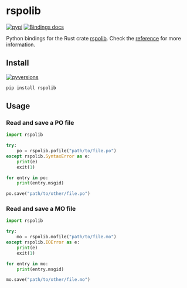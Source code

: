 # rspolib

[![pypi](https://img.shields.io/pypi/v/rspolib?logo=pypi&logoColor=white)](https://pypi.org/project/rspolib/) [![Bindings docs](https://img.shields.io/badge/bindings-docs-blue?logo=python&logoColor=white)](https://github.com/mondeja/rspolib/blob/master/python/REFERENCE.md)

Python bindings for the Rust crate [rspolib]. Check the [reference](https://github.com/mondeja/rspolib/blob/master/python/REFERENCE.md) for more information.

## Install

[![pyversions](https://img.shields.io/pypi/pyversions/rspolib?logo=python&logoColor=white)](https://pypi.org/project/rspolib/)

```bash
pip install rspolib
```

## Usage

### Read and save a PO file

```python
import rspolib

try:
    po = rspolib.pofile("path/to/file.po")
except rspolib.SyntaxError as e:
    print(e)
    exit(1)

for entry in po:
    print(entry.msgid)

po.save("path/to/other/file.po")
```

### Read and save a MO file

```python
import rspolib

try:
    mo = rspolib.mofile("path/to/file.mo")
except rspolib.IOError as e:
    print(e)
    exit(1)

for entry in mo:
    print(entry.msgid)

mo.save("path/to/other/file.mo")
```

[rspolib]: https://github.com/mondeja/rspolib
